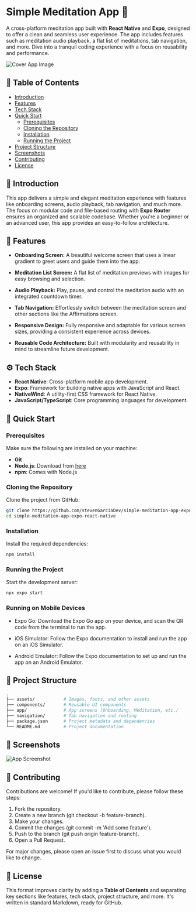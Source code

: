 # Simple Meditation App 🌿

A cross-platform meditation app built with **React Native** and **Expo**, designed to offer a clean and seamless user experience. The app includes features such as meditation audio playback, a flat list of meditations, tab navigation, and more. Dive into a tranquil coding experience with a focus on reusability and performance.

![Cover App Image](/meditation-app/Promo-assets/CoverImage2.png)

## 📖 Table of Contents
- [Introduction](#introduction)
- [Features](#features)
- [Tech Stack](#tech-stack)
- [Quick Start](#quick-start)
  - [Prerequisites](#prerequisites)
  - [Cloning the Repository](#cloning-the-repository)
  - [Installation](#installation)
  - [Running the Project](#running-the-project)
- [Project Structure](#project-structure)
- [Screenshots](#screenshots)
- [Contributing](#contributing)
- [License](#license)


## 🧘 Introduction

This app delivers a simple and elegant meditation experience with features like onboarding screens, audio playback, tab navigation, and much more. The focus on modular code and file-based routing with **Expo Router** ensures an organized and scalable codebase. Whether you're a beginner or an advanced user, this app provides an easy-to-follow architecture.

## 🌟 Features

- **Onboarding Screen:** A beautiful welcome screen that uses a linear gradient to greet users and guide them into the app.
  
- **Meditation List Screen:** A flat list of meditation previews with images for easy browsing and selection.

- **Audio Playback:** Play, pause, and control the meditation audio with an integrated countdown timer.

- **Tab Navigation:** Effortlessly switch between the meditation screen and other sections like the Affirmations screen.

- **Responsive Design:** Fully responsive and adaptable for various screen sizes, providing a consistent experience across devices.

- **Reusable Code Architecture:** Built with modularity and reusability in mind to streamline future development.

## ⚙️ Tech Stack

- **React Native**: Cross-platform mobile app development.
- **Expo**: Framework for building native apps with JavaScript and React.
- **NativeWind**: A utility-first CSS framework for React Native.
- **JavaScript/TypeScript**: Core programming languages for development.

## 🚀 Quick Start

### Prerequisites

Make sure the following are installed on your machine:
- **Git**
- **Node.js**: Download from [here](https://nodejs.org/)
- **npm**: Comes with Node.js

### Cloning the Repository

Clone the project from GitHub:

```bash
git clone https://github.com/stevenGarciaDev/simple-meditation-app-expo-react-native.git
cd simple-meditation-app-expo-react-native
```

### Installation

Install the required dependencies:

```bash
npm install
```

### Running the Project 

Start the development server: 

```bash
npx expo start
```

### Running on Mobile Devices

- Expo Go: Download the Expo Go app on your device, and scan the QR code from the terminal to run the app.

- iOS Simulator: Follow the Expo documentation to install and run the app on an iOS Simulator.

- Android Emulator: Follow the Expo documentation to set up and run the app on an Android Emulator.

## 📂 Project Structure

```bash
.
├── assets/           # Images, fonts, and other assets
├── components/       # Reusable UI components
├── app/              # App screens (Onboarding, Meditation, etc.)
├── navigation/       # Tab navigation and routing
├── package.json      # Project metadata and dependencies
└── README.md         # Project documentation
``` 

## 📸 Screenshots
![App Screenshot](/meditation-app/Promo-assets/CoverFrame.png)


## 🤝 Contributing

Contributions are welcome! If you'd like to contribute, please follow these steps:

1. Fork the repository.
2. Create a new branch (git checkout -b feature-branch).
3. Make your changes.
4. Commit the changes (git commit -m 'Add some feature').
5. Push to the branch (git push origin feature-branch).
6. Open a Pull Request.

For major changes, please open an issue first to discuss what you would like to change.

## 📝 License

This format improves clarity by adding a **Table of Contents** and separating key sections like features, tech stack, project structure, and more. It's written in standard Markdown, ready for GitHub.
